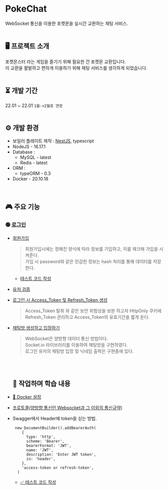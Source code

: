 # PokeChat

WebSocket 통신을 이용한 포켓몬을 실시간 교환하는 채팅 서비스.
<br />
<br />

## 🖥️ 프로젝트 소개

포켓몬스터 라는 게임을 즐기기 위해 필요한 건 포켓몬 교환입니다.  
이 교환을 활발하고 편하게 이용하기 위해 채팅 서비스를 생각하게 되었습니다.
<br />
<br />

## ⏳ 개발 기간

22.01 ~ 22.01 `1월->2월로 연장`
<br />
<br />

## ⚙ 개발 환경

- 보일러 플레이트 제작 : [NestJS](https://nest.com), typescript
- NodeJS - 16.17.1
- Database :
  - MySQL - latest
  - Redis - latest
- ORM :
  - typeORM - 0.3
- Docker - 20.10.18
  <br />
  <br />
  <br />

## 🎮 주요 기능

### 🟢 [로그인](backend/src/apis/auth/)

- [회원가입](backend/src/apis/users/user.controller.ts)

  > 회원가입시에는 정해진 양식에 따라 정보를 기입하고, 이를 체크해 가입을 시켜준다.  
  > 가입 시 password와 같은 민감한 정보는 hash 처리를 통해 데이터를 저장한다.

  - [테스트 코드 작성](backend/src/apis/users/test/)

- [유저 검증](backend/src/apis/users/user.service.ts)
- [로그인 시 Access_Token 및 Refresh_Token 생성](backend/src/apis/auth/auth.service.ts)

  > Access_Token 탈취 와 같은 보안 위험성을 보완 하고자 HttpOnly 쿠키에 Refresh_Token 관리하고 Access_Token의 유효기간을 짧게 둔다.

- [채팅방 생성하고 입장하기](backend/src/commons/socket/socket.gateway.ts)

  > WebSocket은 양방향 데이터 통신 방법이다.  
  > Socket.io 라이브러리를 이용하여 채팅방을 구현하였다.  
  > 로그인 유저의 채팅방 입장 및 닉네임 출력은 구현중에 있다.

  <br />
  <br />

  ## 📖 작업하며 학습 내용

- [🐋 Docker 설정](https://fan-smile-44f.notion.site/docker-e7343d1c57934b9fa8c8d7e39e590db5)
- [프로토콜(양방향 통신인 Websocket과 그 이외의 통신규약)](https://fan-smile-44f.notion.site/Protocol-API-7ea172d4e91f46439f2c856e36fc562a)
- Swagger에서 Header에 token을 싣는 방법.
  ```
   new DocumentBuilder().addBearerAuth(
      {
        type: 'http',
        scheme: 'Bearer',
        bearerFormat: 'JWT',
        name: 'JWT',
        description: 'Enter JWT token',
        in: 'header',
      },
      'access-token or refresh-token',
    )
  ```
  - [✅ 테스트 코드 작성](https://velog.io/@doll950904/NestJS-%ED%9A%8C%EC%9B%90%EA%B0%80%EC%9E%85-API%EC%9D%98-TestCode%EB%A5%BC-%EC%9E%91%EC%84%B1%ED%95%98%EC%9E%90with.Jest)
